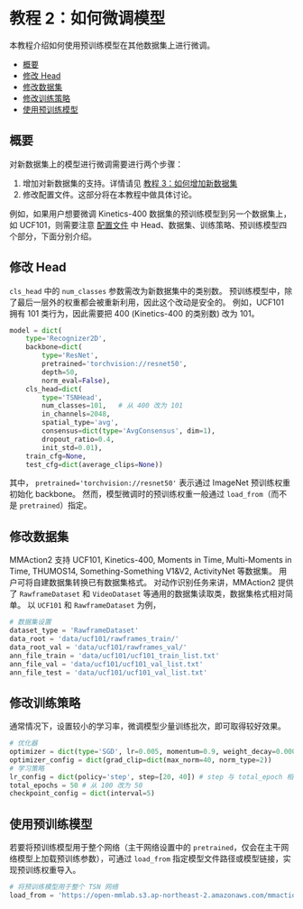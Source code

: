 # 教程 2：如何微调模型

本教程介绍如何使用预训练模型在其他数据集上进行微调。

<!-- TOC -->

- [概要](#概要)
- [修改 Head](#修改-Head)
- [修改数据集](#修改数据集)
- [修改训练策略](#修改训练策略)
- [使用预训练模型](#使用预训练模型)

<!-- TOC -->

## 概要

对新数据集上的模型进行微调需要进行两个步骤：

1. 增加对新数据集的支持。详情请见 [教程 3：如何增加新数据集](3_new_dataset.md)
2. 修改配置文件。这部分将在本教程中做具体讨论。

例如，如果用户想要微调 Kinetics-400 数据集的预训练模型到另一个数据集上，如 UCF101，则需要注意 [配置文件](1_config.md) 中 Head、数据集、训练策略、预训练模型四个部分，下面分别介绍。

## 修改 Head

`cls_head` 中的 `num_classes` 参数需改为新数据集中的类别数。
预训练模型中，除了最后一层外的权重都会被重新利用，因此这个改动是安全的。
例如，UCF101 拥有 101 类行为，因此需要把 400 (Kinetics-400 的类别数) 改为 101。

```python
model = dict(
    type='Recognizer2D',
    backbone=dict(
        type='ResNet',
        pretrained='torchvision://resnet50',
        depth=50,
        norm_eval=False),
    cls_head=dict(
        type='TSNHead',
        num_classes=101,   # 从 400 改为 101
        in_channels=2048,
        spatial_type='avg',
        consensus=dict(type='AvgConsensus', dim=1),
        dropout_ratio=0.4,
        init_std=0.01),
    train_cfg=None,
    test_cfg=dict(average_clips=None))
```

其中， `pretrained='torchvision://resnet50'` 表示通过 ImageNet 预训练权重初始化 backbone。
然而，模型微调时的预训练权重一般通过 `load_from`（而不是 `pretrained`）指定。

## 修改数据集

MMAction2 支持 UCF101, Kinetics-400, Moments in Time, Multi-Moments in Time, THUMOS14,
Something-Something V1&V2, ActivityNet 等数据集。
用户可将自建数据集转换已有数据集格式。
对动作识别任务来讲，MMAction2 提供了 `RawframeDataset` 和 `VideoDataset` 等通用的数据集读取类，数据集格式相对简单。
以 `UCF101` 和 `RawframeDataset` 为例，

```python
# 数据集设置
dataset_type = 'RawframeDataset'
data_root = 'data/ucf101/rawframes_train/'
data_root_val = 'data/ucf101/rawframes_val/'
ann_file_train = 'data/ucf101/ucf101_train_list.txt'
ann_file_val = 'data/ucf101/ucf101_val_list.txt'
ann_file_test = 'data/ucf101/ucf101_val_list.txt'
```

## 修改训练策略

通常情况下，设置较小的学习率，微调模型少量训练批次，即可取得较好效果。

```python
# 优化器
optimizer = dict(type='SGD', lr=0.005, momentum=0.9, weight_decay=0.0001)  # 从 0.01 改为 0.005
optimizer_config = dict(grad_clip=dict(max_norm=40, norm_type=2))
# 学习策略
lr_config = dict(policy='step', step=[20, 40]) # step 与 total_epoch 相适应
total_epochs = 50 # 从 100 改为 50
checkpoint_config = dict(interval=5)
```

## 使用预训练模型

若要将预训练模型用于整个网络（主干网络设置中的 `pretrained`，仅会在主干网络模型上加载预训练参数），可通过 `load_from` 指定模型文件路径或模型链接，实现预训练权重导入。

```python
# 将预训练模型用于整个 TSN 网络
load_from = 'https://open-mmlab.s3.ap-northeast-2.amazonaws.com/mmaction/mmaction-v1/recognition/tsn_r50_1x1x3_100e_kinetics400_rgb/tsn_r50_1x1x3_100e_kinetics400_rgb_20200614-e508be42.pth'  # 模型路径可以在 model zoo 中找到
```
